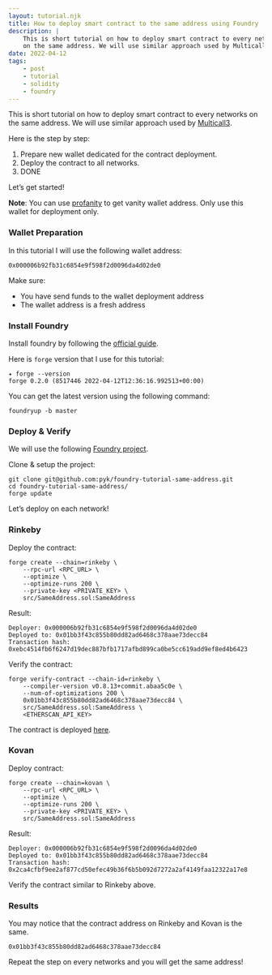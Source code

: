```yaml
---
layout: tutorial.njk
title: How to deploy smart contract to the same address using Foundry
description: |
    This is short tutorial on how to deploy smart contract to every networks
    on the same address. We will use similar approach used by Multicall3.
date: 2022-04-12
tags:
    - post
    - tutorial
    - solidity
    - foundry
---
```


This is short tutorial on how to deploy smart contract to every networks on the
same address. We will use similar approach used by
[Multicall3](https://github.com/mds1/multicall).

Here is the step by step:

1. Prepare new wallet dedicated for the contract deployment.
2. Deploy the contract to all networks.
3. DONE

Let’s get started!

**Note**: You can use [profanity](https://github.com/johguse/profanity) to get
vanity wallet address. Only use this wallet for deployment only.

### Wallet Preparation

In this tutorial I will use the following wallet address:

```text
0x000006b92fb31c6854e9f598f2d0096da4d02de0
```

Make sure:

-   You have send funds to the wallet deployment address
-   The wallet address is a fresh address

### Install Foundry

Install foundry by following the
[official guide](https://github.com/gakonst/foundry#installation).

Here is `forge` version that I use for this tutorial:

```shell
✦ forge --version
forge 0.2.0 (8517446 2022-04-12T12:36:16.992513+00:00)
```

You can get the latest version using the following command:

```shell
foundryup -b master
```

### Deploy & Verify

We will use the following
[Foundry project](https://github.com/pyk/foundry-tutorial-same-address).

Clone & setup the project:

```shell
git clone git@github.com:pyk/foundry-tutorial-same-address.git
cd foundry-tutorial-same-address/
forge update
```

Let’s deploy on each network!

### Rinkeby

Deploy the contract:

```shell
forge create --chain=rinkeby \
    --rpc-url <RPC_URL> \
    --optimize \
    --optimize-runs 200 \
    --private-key <PRIVATE_KEY> \
    src/SameAddress.sol:SameAddress
```

Result:

```shell
Deployer: 0x000006b92fb31c6854e9f598f2d0096da4d02de0
Deployed to: 0x01bb3f43c855b80dd82ad6468c378aae73decc84
Transaction hash: 0xebc4514fb6f6247d19dec887bfb1717afbd899ca0be5cc619add9ef8ed4b6423
```

Verify the contract:

```shell
forge verify-contract --chain-id=rinkeby \
    --compiler-version v0.8.13+commit.abaa5c0e \
    --num-of-optimizations 200 \
    0x01bb3f43c855b80dd82ad6468c378aae73decc84 \
    src/SameAddress.sol:SameAddress \
    <ETHERSCAN_API_KEY>
```

The contract is deployed
[here](https://rinkeby.etherscan.io/address/0x01bb3f43c855b80dd82ad6468c378aae73decc84).

### Kovan

Deploy contract:

```shell
forge create --chain=kovan \
    --rpc-url <RPC_URL> \
    --optimize \
    --optimize-runs 200 \
    --private-key <PRIVATE_KEY> \
    src/SameAddress.sol:SameAddress
```

Result:

```text
Deployer: 0x000006b92fb31c6854e9f598f2d0096da4d02de0
Deployed to: 0x01bb3f43c855b80dd82ad6468c378aae73decc84
Transaction hash: 0x2ca4cfbf9ee2af877cd50efec49b36f6b5b092d7272a2af4149faa12322a17e8
```

Verify the contract similar to Rinkeby above.

### Results

You may notice that the contract address on Rinkeby and Kovan is the same.

```text
0x01bb3f43c855b80dd82ad6468c378aae73decc84
```

Repeat the step on every networks and you will get the same address!
